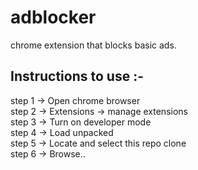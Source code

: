 # adblocker
chrome extension that blocks basic ads.

## Instructions to use :-
step 1 -> Open chrome browser <br>
step 2 -> Extensions -> manage extensions <br>
step 3 -> Turn on developer mode <br>
step 4 -> Load unpacked <br>
step 5 -> Locate and select this repo clone <br>
step 6 -> Browse.. <br>

